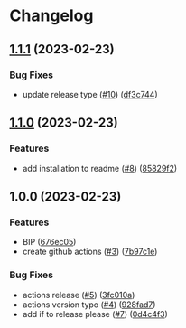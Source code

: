 # Changelog

## [1.1.1](https://github.com/mattvioli/bigint-precision/compare/v1.1.0...v1.1.1) (2023-02-23)


### Bug Fixes

* update release type ([#10](https://github.com/mattvioli/bigint-precision/issues/10)) ([df3c744](https://github.com/mattvioli/bigint-precision/commit/df3c744a9de571df695b6f108a46a720670b9537))

## [1.1.0](https://github.com/mattvioli/bigint-precision/compare/v1.0.0...v1.1.0) (2023-02-23)


### Features

* add installation to readme ([#8](https://github.com/mattvioli/bigint-precision/issues/8)) ([85829f2](https://github.com/mattvioli/bigint-precision/commit/85829f2c6a16347abd2582488c6100910b7a26de))

## 1.0.0 (2023-02-23)


### Features

* BIP ([676ec05](https://github.com/mattvioli/bigint-precision/commit/676ec05c5abd8dfcdbcca58ce66b69fc0bd8ad65))
* create github actions ([#3](https://github.com/mattvioli/bigint-precision/issues/3)) ([7b97c1e](https://github.com/mattvioli/bigint-precision/commit/7b97c1e414d5b4fbad1f83fc1e13a0cf74fe323f))


### Bug Fixes

* actions release ([#5](https://github.com/mattvioli/bigint-precision/issues/5)) ([3fc010a](https://github.com/mattvioli/bigint-precision/commit/3fc010a0f6d761d5020a2aefe8903f85fd8143ba))
* actions version typo ([#4](https://github.com/mattvioli/bigint-precision/issues/4)) ([928fad7](https://github.com/mattvioli/bigint-precision/commit/928fad74f977a8e833dd61c2a7a2707b492a8fbe))
* add if to release please ([#7](https://github.com/mattvioli/bigint-precision/issues/7)) ([0d4c4f3](https://github.com/mattvioli/bigint-precision/commit/0d4c4f32421ff3789509d1b67b201191875ce83a))
